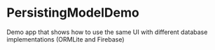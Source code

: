 # PersistingModelDemo
Demo app that shows how to use the same UI with different database implementations (ORMLite and Firebase)
